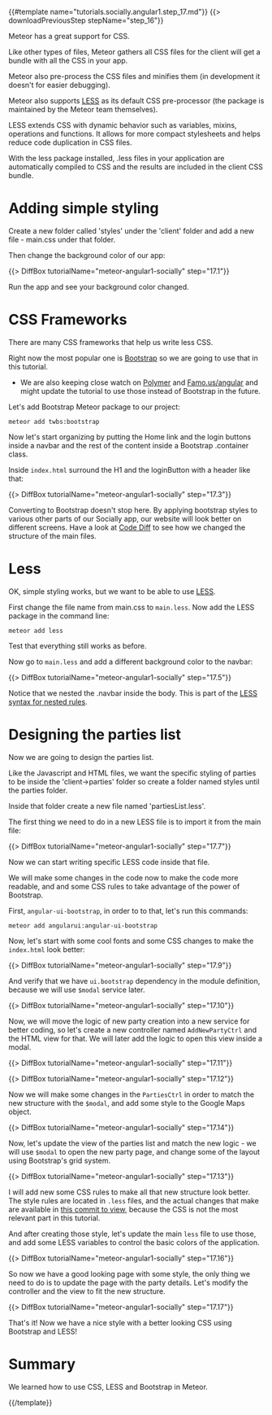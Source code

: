 {{#template name="tutorials.socially.angular1.step_17.md"}}
{{> downloadPreviousStep stepName="step_16"}}

Meteor has a great support for CSS.

Like other types of files, Meteor gathers all CSS files for the client will get a bundle with all the CSS in your app.

Meteor also pre-process the CSS files and minifies them (in development it doesn't for easier debugging).

Meteor also supports [LESS](http://lesscss.org/) as its default CSS pre-processor (the package is maintained by the Meteor team themselves).

LESS extends CSS with dynamic behavior such as variables, mixins, operations and functions. It allows for more compact stylesheets and helps reduce code duplication in CSS files.

With the less package installed, .less files in your application are automatically compiled to CSS and the results are included in the client CSS bundle.

# Adding simple styling

Create a new folder called 'styles' under the 'client' folder and add a new file - main.css under that folder.

Then change the background color of our app:

{{> DiffBox tutorialName="meteor-angular1-socially" step="17.1"}}

Run the app and see your background color changed.

# CSS Frameworks

There are many CSS frameworks that help us write less CSS.

Right now the most popular one is [Bootstrap](http://getbootstrap.com/) so we are going to use that in this tutorial.

* We are also keeping close watch on [Polymer](https://www.polymer-project.org/) and [Famo.us/angular](http://famo.us/integrations/angular) and might  update the tutorial to use those instead of Bootstrap in the future.

Let's add Bootstrap Meteor package to our project:

    meteor add twbs:bootstrap


Now let's start organizing by putting the Home link and the login buttons inside a navbar and the rest of the content inside a Bootstrap .container class.

Inside `index.html` surround the H1 and the loginButton with a header like that:

{{> DiffBox tutorialName="meteor-angular1-socially" step="17.3"}}

Converting to Bootstrap doesn't stop here. By applying bootstrap styles to various other parts of our Socially app, our website will look better on different screens. Have a look at [Code Diff](https://github.com/Urigo/meteor-angular-socially/compare/step_16...step_17) to see how we changed the structure of the main files.

# Less

OK, simple styling works, but we want to be able to use [LESS](http://lesscss.org/).

First change the file name from main.css to `main.less`.  Now add the LESS package in the command line:

    meteor add less

Test that everything still works as before.

Now go to `main.less` and add a different background color to the navbar:

{{> DiffBox tutorialName="meteor-angular1-socially" step="17.5"}}


Notice that we nested the .navbar inside the body. This is part of the [LESS syntax for nested rules](http://lesscss.org/features/#features-overview-feature-nested-rules).

# Designing the parties list

Now we are going to design the parties list.

Like the Javascript and HTML files, we want the specific styling of parties to be inside the 'client->parties' folder so create a folder named styles until the parties folder.

Inside that folder create a new file named 'partiesList.less'.

The first thing we need to do in a new LESS file is to import it from the main file:

{{> DiffBox tutorialName="meteor-angular1-socially" step="17.7"}}

Now we can start writing specific LESS code inside that file.

We will make some changes in the code now to make the code more readable, and and some CSS rules to take advantage of the power of Bootstrap.

First, `angular-ui-bootstrap`, in order to to that, let's run this commands:

    meteor add angularui:angular-ui-bootstrap

Now, let's start with some cool fonts and some CSS changes to make the `index.html` look better:

{{> DiffBox tutorialName="meteor-angular1-socially" step="17.9"}}

And verify that we have `ui.bootstrap` dependency in the module definition, because we will use `$modal` service later.

{{> DiffBox tutorialName="meteor-angular1-socially" step="17.10"}}

Now, we will move the logic of new party creation into a new service for better coding, so let's create a new controller named `AddNewPartyCtrl` and the HTML view for that. We will later add the logic to open this view inside a modal.

{{> DiffBox tutorialName="meteor-angular1-socially" step="17.11"}}

{{> DiffBox tutorialName="meteor-angular1-socially" step="17.12"}}

Now we will make some changes in the `PartiesCtrl` in order to match the new structure with the `$modal`, and add some style to the Google Maps object.

{{> DiffBox tutorialName="meteor-angular1-socially" step="17.14"}}

Now, let's update the view of the parties list and match the new logic - we will use `$modal` to open the new party page, and change some of the layout using Bootstrap's grid system.

{{> DiffBox tutorialName="meteor-angular1-socially" step="17.13"}}

I will add new some CSS rules to make all that new structure look better.
The style rules are located in `.less` files, and the actual changes that make are available in [this commit to view](https://github.com/Urigo/meteor-angular-socially/commit/c189d59bb71aac2a60a9fc5db4f2a00f0239c68b), because the CSS is not the most relevant part in this tutorial.

And after creating those style, let's update the main `less` file to use those, and add some LESS variables to control the basic colors of the application.

{{> DiffBox tutorialName="meteor-angular1-socially" step="17.16"}}

So now we have a good looking page with some style, the only thing we need to do is to update the page with the party details.
Let's modify the controller and the view to fit the new structure.

{{> DiffBox tutorialName="meteor-angular1-socially" step="17.17"}}

That's it! Now we have a nice style with a better looking CSS using Bootstrap and LESS!

# Summary

We learned how to use CSS, LESS and Bootstrap in Meteor.

{{/template}}
